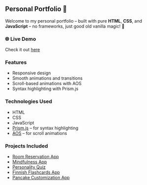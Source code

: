 ## Personal Portfolio 🎨

Welcome to my personal portfolio – built with pure **HTML**, **CSS**, and **JavaScript** – no frameworks, just good old vanilla magic! 🦄

### 🌐 Live Demo  
Check it out [here](https://portfolio-project-iota-tan.vercel.app/)

### Features
- Responsive design
- Smooth animations and transitions
- Scroll-based animations with AOS
- Syntax highlighting with Prism.js

### Technologies Used
- HTML
- CSS
- JavaScript
- [Prism.js](https://prismjs.com/) – for syntax highlighting
- [AOS](https://michalsnik.github.io/aos/) – for scroll animations

### Projects Included
- [Room Reservation App](https://github.com/DarjaElina/room-reservation-app)  
- [Mindfulness App](https://github.com/DarjaElina/wellnest-frontend)
- [Personality Quiz](https://uzbek-pie-quiz.vercel.app/)
- [Finnish Flashcards App](https://github.com/DarjaElina/finnish-flashcard-app-frontend)  
- [Pancake Customization App](https://github.com/DarjaElina/pancake_maker) 

